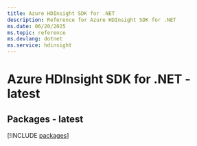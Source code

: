 ```yaml
---
title: Azure HDInsight SDK for .NET
description: Reference for Azure HDInsight SDK for .NET
ms.date: 06/20/2025
ms.topic: reference
ms.devlang: dotnet
ms.service: hdinsight
---
```

# Azure HDInsight SDK for .NET - latest
## Packages - latest
[!INCLUDE [packages](hdinsight-index.md)]